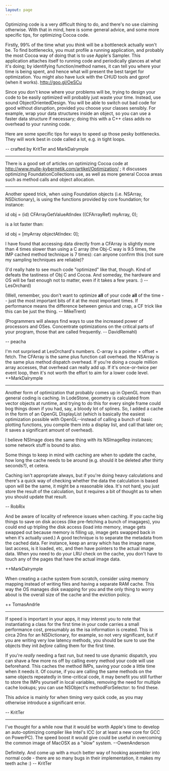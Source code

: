 ```yaml
---
layout: page
---
```





Optimizing code is a very difficult thing to do, and there's no use claiming otherwise. With that in mind, here is some general advice, and some more specific tips, for optimizing Cocoa code.

Firstly, 99% of the time what you *think* will be a bottleneck actually won't be. To find bottlenecks, you must profile a running application, and probably the most Cocoa way of doing that is to use Apple's Sampler. This application attaches itself to running code and periodically glances at what it's doing; by identifying function/method names, it can tell you where your time is being spent, and hence what will present the best target for optimization. You might also have luck with the CHUD tools and gprof (when it works). http://goo.gl/OeSCu

Since you don't know where your problems will be, trying to design your code to be easily optimized will probably just waste your time. Instead, use sound ObjectOrientedDesign. You will be able to switch out bad code for good without disruption, provided you choose your classes sensibly. For example, wrap your data structures inside an object, so you can use a faster data structure if necessary; doing this with a C++ class adds no overhead to your running code.

Here are some specific tips for ways to speed up those pesky bottlenecks. They will work best in code called a lot, e.g. in tight loops.

-- crafted by KritTer and MarkDalrymple

----

There is a good set of articles on optimizing Cocoa code at http://www.mulle-kybernetik.com/artikel/Optimization/ ; it discusses optimizing FoundationCollections use, as well as more general Cocoa areas such as method calls and object allocation.

----

Another speed trick, when using Foundation objects (i.e. NSArray, NSDictionary), is using the functions provided by core foundation; for instance:

id obj = (id) CFArrayGetValueAtIndex ((CFArrayRef) myArray, 0);

is a lot faster than:

id obj = [myArray objectAtIndex: 0];

I have found that accessing data directly from a CFArray is slightly more than 4 times slower than using a C array (the Obj-C way is 9.5 times, the IMP cached method technique is 7 times): can anyone confirm this (not sure my sampling techniques are reliable)?

(I'd really hate to see much code "optimized" like that, though.  Kind of defeats the tastiness of Obj C and Cocoa.  And someday, the hardware and OS will be fast enough not to matter, even if it takes a few years. :) --LesOrchard)

(Well, remember, you don't want to optimize **all** of your code **all** of the time -- just the most important bits of it at the most important times. If performance means the difference between genius and crap, a CF trick like this can be just the thing. -- MikeTrent)

(Programmers will always find ways to use the increased power of processors and OSes. Concentrate optimizations on the critical parts of your program, those that are called frequently. -- DavidRemahl)

-- peacha

I'm not surprised at LesOrchard's numbers.  C-array is a pointer + offset + fetch.  The CFArray is the same plus function call overhead.  the NSArray is the same plus method dispatch overhead.  If you're doing a couple million array accesses, that overhead can really add up.  If it's once-or-twice per event loop, then it's not worth the effort to aim for a lower code level.  ++MarkDalrymple

----

Another form of optimization that probably comes up in OpenGL more than general coding is caching. In LodeStone, geometry is calculated from vector objects at runtime, and trying to do this for every single frame could bog things down if you had, say, a bloody lot of splines. So, I added a cache in the form of an OpenGL DisplayList (which is basically the easiest optimization possible with OpenGL--instead of calling a bunch of basic plotting functions, you compile them into a display list, and call that later on; it saves a significant amount of overhead).

I believe NSImage does the same thing with its NSImageRep instances; some network stuff is bound to also.

Some things to keep in mind with caching are when to update the cache, how long the cache needs to be around (e.g. should it be deleted after thirty seconds?), et cetera.

Caching isn't appropriate always, but if you're doing heavy calculations and there's a quick way of checking whether the data the calculation is based upon will be the same, it might be a reasonable idea. It's not hard, you just store the result of the calculation, but it requires a bit of thought as to when you should update that result.

-- RobRix

And be aware of locality of reference issues when caching.  If you cache big things to save on disk access (like pre-fetching a bunch of imagages), you could end up tripling the disk access (load into memory, image gets swapped out because memory is filling up, image gets swapped back in when it's actually used.)  A good technique is to separate the metadata from the cached data.  Fer instance, keep an array which has the image name, last access, is it loaded, etc, and then have pointers to the actual image data.  When you need to do your LRU check on the cache, you don't have to touch any of the pages that have the actual image data.

++MarkDalrymple

When creating a cache system from scratch, consider using memory mapping instead of writing files and having a separate RAM cache. This way the OS manages disk swapping for you and the only thing to worry about is the overall size of the cache and the eviction policy.

++ TomasAndrle

----

If speed is important in your apps, it may interest you to note that instantiating a class for the first time in your code carries a small performance cost, presumably as the isa information is created. This is circa 20ns for an NSDictionary, for example, so not very significant, but if you are writing very low latency methods, you should be sure to use the objects they init *before* calling them for the first time.

If you're *really* needing a fast run, but need to use dynamic dispatch, you can shave a few more ns off by calling every method your code will use beforehand. This caches the method IMPs, saving your code a little time when it needs it. Of course, if you are calling the same methods on the same objects repeatedly in time-critical code, it may benefit you still further to store the IMPs yourself in local variables, removing the need for multiple cache lookups; you can use NSObject's methodForSelector: to find these.

This advice is mainly for when timing very quick code, as you may otherwise introduce a significant error.

-- KritTer

----

I've thought for a while now that it would be worth Apple's time to develop an auto-optimizing compiler like Intel's ICC (or at least a new core for GCC on PowerPC).  The speed boost it would give could be useful in overcoming the common image of MacOSX as a "slow" system. --OwenAnderson

Definitely. And come up with a much better way of hooking assembler into normal code - there are so many bugs in their implementation, it makes my teeth ache :) -- KritTer
